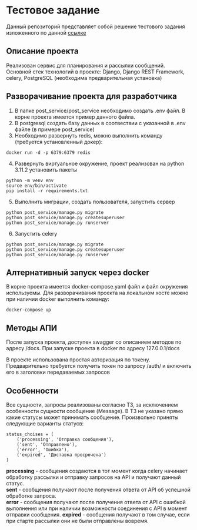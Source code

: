 # Тестовое задание

Данный репозиторий представляет собой решение тестового задания изложенного
по данной [ссылке](https://www.craft.do/s/n6OVYFVUpq0o6L)

## Описание проекта

Реализован сервис для планирования и рассылки сообщений. Основной стек
технологий в проекте: Django, Django REST Framework, celery, PostgreSQL
(необходима предварительная установка)

## Разворачивание проекта для разработчика

1. В папке post_service/post_service необходимо создать .env файл. В корне
проекта имеется пример данного файла.
2. В postgresql создать базу данных в соотвествии с указанной в .env файле
(в примере post_service)
3. Необходимо развернуть redis, можно выполнить команду (требуется установленный
докер):

```console
docker run -d -p 6379:6379 redis
```
4. Развернуть виртуальное окружение, проект реализован на python 3.11.2
установить пакеты

```console
python -m venv env
source env/bin/activate
pip install -r requirements.txt
```
5. Выполнить миграции, создать пользователя, запустить сервер
```console
python post_service/manage.py migrate
python post_service/manage.py createsuperuser
python post_service/manage.py runserver
```
6. Запустить celery

```console
python post_service/manage.py migrate
python post_service/manage.py createsuperuser
python post_service/manage.py runserver
```

## Алтернативный запуск через docker
В корне проекта имеется docker-compose.yaml файл и файл окружения используемы. 
Для разворачивания проекта на локальном хосте можно при наличии docker 
выполнить команду:
```console
docker-compose up
```
## Методы АПИ
После запуска проекта, доступен swagger со описанием методов по адресу /docs.
При запуске проекта в docker по адресу 127.0.0.1/docs

В проекте использована простая авторизация по токену. Предварительно требуется
получить токен по запросу /auth/ и включить его в заголовки передаваемых 
запросов

## Особенности
Все сущности, запросы реализованы согласно ТЗ, за исключением особенности
сущности сообщение (Message). В ТЗ не указано прямо какие статусы может 
принимать сообщение. Произвольно приняты следующие варианты статусв:

```
status_choises = (
    ('processing', 'Отправка сообщения'),
    ('sent', 'Отправлено'),
    ('error', 'Ошибка'),
    ('expired', 'Доставка просрочена')
)
```
**processing** - сообщения создаются в тот момент когда celery начинает обработку
рассылки и отправку запросов на API и получают данный статус.  
**sent** - сообщения получают после получения ответа от API об успешной 
обработке запроса.  
**error** - сообщения получают после получения ответа от API с ошибкой выполнения
или при наличии возможности соединения с API в момент отправки сообщения.
**expired** - сообщения получают в том случае, если при старте рассылки они 
не были отправлены вовремя.
